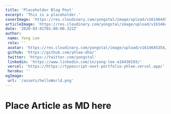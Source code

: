 ```yaml
---
title: 'Placeholder Blog Post'
excerpt: 'This is a placeholder.'
coverImage: 'https://res.cloudinary.com/yongstal/image/upload/v1614644594/portfolio-size_300x200px_e0xr5f.png'
articleImage: 'https://res.cloudinary.com/yongstal/image/upload/v1614644594/portfolio-size_300x200px_e0xr5f.png'
date: '2020-03-01T01:00:00.322Z'
author:
 name: Yong Lee
 role: ''
 avatar: 'https://res.cloudinary.com/yongstal/image/upload/v1614645354/portfolio/IMG_0185C_rknqbd.jpg'
 github: 'https://github.com/yhlee-dho/'
 twitter: 'https://twitter.com/yongstal'
 linkedin: 'https://www.linkedin.com/in/yong-lee-a16430193/'
 vercel: 'https://https://typescript-next-portfolio-yhlee.vercel.app/'
 heroku: ''
ogImage:
 url: '/assets/helloWorld.png'
---
```


# Place Article as MD here
